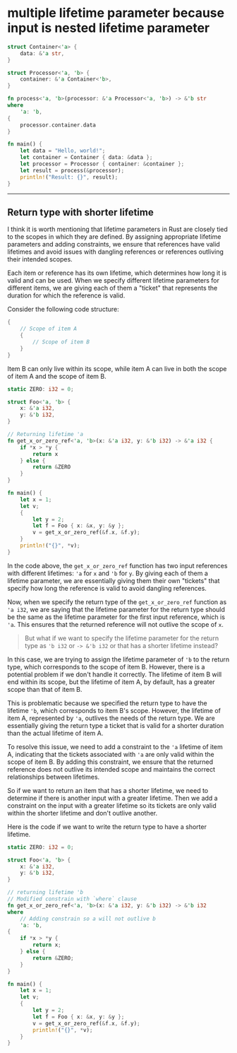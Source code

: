 # multiple lifetime parameter because input is nested lifetime parameter


```rust
struct Container<'a> {
    data: &'a str,
}

struct Processor<'a, 'b> {
    container: &'a Container<'b>,
}

fn process<'a, 'b>(processor: &'a Processor<'a, 'b>) -> &'b str
where
    'a: 'b,
{
    processor.container.data
}

fn main() {
    let data = "Hello, world!";
    let container = Container { data: &data };
    let processor = Processor { container: &container };
    let result = process(&processor);
    println!("Result: {}", result);
}
```

___

## Return type with shorter lifetime

I think it is worth mentioning that lifetime parameters in Rust are closely tied to the scopes in which they are defined. By assigning appropriate lifetime parameters and adding constraints, we ensure that references have valid lifetimes and avoid issues with dangling references or references outliving their intended scopes.

Each item or reference has its own lifetime, which determines how long it is valid and can be used. When we specify different lifetime parameters for different items, we are giving each of them a "ticket" that represents the duration for which the reference is valid.

Consider the following code structure:

```rust
{
    // Scope of item A
    {
        // Scope of item B
    }
}
```

Item B can only live within its scope, while item A can live in both the scope of item A and the scope of item B.



```rust
static ZERO: i32 = 0;

struct Foo<'a, 'b> {
    x: &'a i32,
    y: &'b i32,
}

// Returning lifetime 'a
fn get_x_or_zero_ref<'a, 'b>(x: &'a i32, y: &'b i32) -> &'a i32 {
    if *x > *y {
        return x
    } else {
        return &ZERO
    }
}

fn main() {
    let x = 1;
    let v;
    {
        let y = 2;
        let f = Foo { x: &x, y: &y };
        v = get_x_or_zero_ref(&f.x, &f.y);
    }
    println!("{}", *v);
}
```

In the code above, the `get_x_or_zero_ref` function has two input references with different lifetimes: `'a` for `x` and `'b` for `y`. By giving each of them a lifetime parameter, we are essentially giving them their own "tickets" that specify how long the reference is valid to avoid dangling references.

Now, when we specify the return type of the `get_x_or_zero_ref` function as `'a i32`, we are saying that the lifetime parameter for the return type should be the same as the lifetime parameter for the first input reference, which is `'a`. This ensures that the returned reference will not outlive the scope of `x`.

> But what if we want to specify the lifetime parameter for the return type as `'b i32` or `-> &'b i32` or that has a shorter lifetime instead?

In this case, we are trying to assign the lifetime parameter of `'b` to the return type, which corresponds to the scope of item B. However, there is a potential problem if we don't handle it correctly. The lifetime of item B will end within its scope, but the lifetime of item A, by default, has a greater scope than that of item B.

This is problematic because we specified the return type to have the lifetime `'b`, which corresponds to item B's scope. However, the lifetime of item A, represented by `'a`, outlives the needs of the return type. We are essentially giving the return type a ticket that is valid for a shorter duration than the actual lifetime of item A.

To resolve this issue, we need to add a constraint to the `'a` lifetime of item A, indicating that the tickets associated with `'a` are only valid within the scope of item B. By adding this constraint, we ensure that the returned reference does not outlive its intended scope and maintains the correct relationships between lifetimes.



So if we want to return an item that has a shorter lifetime, we need to determine if there is another input with a greater lifetime. Then we add a constraint on the input with a greater lifetime so its tickets are only valid within the shorter lifetime and don't outlive another.

Here is the code if we want to write the return type to have a shorter lifetime.

```rust
static ZERO: i32 = 0;

struct Foo<'a, 'b> {
    x: &'a i32,
    y: &'b i32,
}

// returning lifetime 'b
// Modified constrain with `where` clause
fn get_x_or_zero_ref<'a, 'b>(x: &'a i32, y: &'b i32) -> &'b i32
where
    // Adding constrain so a will not outlive b
    'a: 'b,
{
    if *x > *y {
        return x;
    } else {
        return &ZERO;
    }
}

fn main() {
    let x = 1;
    let v;
    {
        let y = 2;
        let f = Foo { x: &x, y: &y };
        v = get_x_or_zero_ref(&f.x, &f.y);
        println!("{}", *v);
    }
}
```